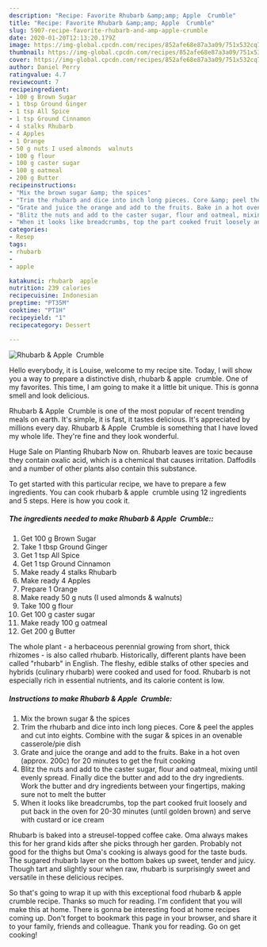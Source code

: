 ```yaml
---
description: "Recipe: Favorite Rhubarb &amp;amp; Apple  Crumble"
title: "Recipe: Favorite Rhubarb &amp;amp; Apple  Crumble"
slug: 5907-recipe-favorite-rhubarb-and-amp-apple-crumble
date: 2020-01-20T12:13:20.179Z
image: https://img-global.cpcdn.com/recipes/852afe68e87a3a09/751x532cq70/rhubarb-apple-crumble-recipe-main-photo.jpg
thumbnail: https://img-global.cpcdn.com/recipes/852afe68e87a3a09/751x532cq70/rhubarb-apple-crumble-recipe-main-photo.jpg
cover: https://img-global.cpcdn.com/recipes/852afe68e87a3a09/751x532cq70/rhubarb-apple-crumble-recipe-main-photo.jpg
author: Daniel Perry
ratingvalue: 4.7
reviewcount: 7
recipeingredient:
- 100 g Brown Sugar
- 1 tbsp Ground Ginger
- 1 tsp All Spice
- 1 tsp Ground Cinnamon
- 4 stalks Rhubarb
- 4 Apples
- 1 Orange
- 50 g nuts I used almonds  walnuts
- 100 g flour
- 100 g caster sugar
- 100 g oatmeal
- 200 g Butter
recipeinstructions:
- "Mix the brown sugar &amp; the spices"
- "Trim the rhubarb and dice into inch long pieces. Core &amp; peel the apples and cut into eights. Combine with the sugar &amp; spices in an ovenable casserole/pie dish"
- "Grate and juice the orange and add to the fruits. Bake in a hot oven (approx. 200c) for 20 minutes to get the fruit cooking"
- "Blitz the nuts and add to the caster sugar, flour and oatmeal, mixing until evenly spread. Finally dice the butter and add to the dry ingredients. Work the butter and dry ingredients between your fingertips, making sure not to melt the butter"
- "When it looks like breadcrumbs, top the part cooked fruit loosely and put back in the oven for 20-30 minutes (until golden brown) and serve with custard or ice cream"
categories:
- Resep
tags:
- rhubarb
- 
- apple

katakunci: rhubarb  apple
nutrition: 239 calories
recipecuisine: Indonesian
preptime: "PT35M"
cooktime: "PT1H"
recipeyield: "1"
recipecategory: Dessert

---
```



![Rhubarb &amp; Apple  Crumble](https://img-global.cpcdn.com/recipes/852afe68e87a3a09/751x532cq70/rhubarb-apple-crumble-recipe-main-photo.jpg)

Hello everybody, it is Louise, welcome to my recipe site. Today, I will show you a way to prepare a distinctive dish, rhubarb &amp; apple  crumble. One of my favorites. This time, I am going to make it a little bit unique. This is gonna smell and look delicious.

Rhubarb &amp; Apple  Crumble is one of the most popular of recent trending meals on earth. It's simple, it is fast, it tastes delicious. It's appreciated by millions every day. Rhubarb &amp; Apple  Crumble is something that I have loved my whole life. They're fine and they look wonderful.

Huge Sale on Planting Rhubarb Now on. Rhubarb leaves are toxic because they contain oxalic acid, which is a chemical that causes irritation. Daffodils and a number of other plants also contain this substance.


To get started with this particular recipe, we have to prepare a few ingredients. You can cook rhubarb &amp; apple  crumble using 12 ingredients and 5 steps. Here is how you cook it.

##### The ingredients needed to make Rhubarb &amp; Apple  Crumble::

1. Get 100 g Brown Sugar
1. Take 1 tbsp Ground Ginger
1. Get 1 tsp All Spice
1. Get 1 tsp Ground Cinnamon
1. Make ready 4 stalks Rhubarb
1. Make ready 4 Apples
1. Prepare 1 Orange
1. Make ready 50 g nuts (I used almonds &amp; walnuts)
1. Take 100 g flour
1. Get 100 g caster sugar
1. Make ready 100 g oatmeal
1. Get 200 g Butter


The whole plant - a herbaceous perennial growing from short, thick rhizomes - is also called rhubarb. Historically, different plants have been called &#34;rhubarb&#34; in English. The fleshy, edible stalks of other species and hybrids (culinary rhubarb) were cooked and used for food. Rhubarb is not especially rich in essential nutrients, and its calorie content is low. 

##### Instructions to make Rhubarb &amp; Apple  Crumble:

1. Mix the brown sugar &amp; the spices
1. Trim the rhubarb and dice into inch long pieces. Core &amp; peel the apples and cut into eights. Combine with the sugar &amp; spices in an ovenable casserole/pie dish
1. Grate and juice the orange and add to the fruits. Bake in a hot oven (approx. 200c) for 20 minutes to get the fruit cooking
1. Blitz the nuts and add to the caster sugar, flour and oatmeal, mixing until evenly spread. Finally dice the butter and add to the dry ingredients. Work the butter and dry ingredients between your fingertips, making sure not to melt the butter
1. When it looks like breadcrumbs, top the part cooked fruit loosely and put back in the oven for 20-30 minutes (until golden brown) and serve with custard or ice cream


Rhubarb is baked into a streusel-topped coffee cake. Oma always makes this for her grand kids after she picks through her garden. Probably not good for the thighs but Oma&#39;s cooking is always good for the taste buds. The sugared rhubarb layer on the bottom bakes up sweet, tender and juicy. Though tart and slightly sour when raw, rhubarb is surprisingly sweet and versatile in these delicious recipes. 

So that's going to wrap it up with this exceptional food rhubarb &amp; apple  crumble recipe. Thanks so much for reading. I'm confident that you will make this at home. There is gonna be interesting food at home recipes coming up. Don't forget to bookmark this page in your browser, and share it to your family, friends and colleague. Thank you for reading. Go on get cooking!
